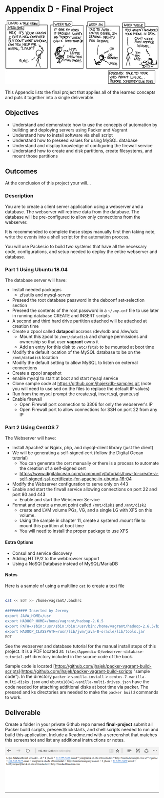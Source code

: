 # Appendix D - Final Project
![*Projects sometimes get out of hand...*](images/Chapter-Header/Appendix-D/cautionary.png "Project gets out of hand")

This Appendix lists the final project that applies all of the learned concepts and puts it together into a single deliverable.

## Objectives

* Understand and demonstrate how to use the concepts of automation by building and deploying servers using Packer and Vagrant
* Understand how to install software via shell script
* Understand how to preseed values for using MySQL database
* Understand and display knowledge of configuring the firewall service
* Understand how to create and disk partitions, create filesystems, and mount those partitions

## Outcomes

At the conclusion of this project your will...

### Description

You are to create a client server application using a webserver and a database.   The webserver will retrieve data from the database.  The database will be pre-configured to allow only connections from the webserver.

It is recommended to complete these steps manually first then taking note, write the events into a shell script for the automation process.

You will use Packer.io to build two systems that have all the necessary code, configurations, and setup needed to deploy the entire webserver and database.

### Part 1 Using Ubuntu 18.04

The database server will have:

* Install needed packages
  + zfsutils and mysql-server
* Preseed the root database password in the debconf set-selection section
* Preseed the contents of the root password in a ```~/.my.cnf``` file to use later in running database CREATE and INSERT scripts
* A second and third hard drive partition attached will be attached at creation time 
* Create a zpool called **datapool** accross /dev/sdb and /dev/sdc
  + Mount this zpool to ```/mnt/datadisk``` and change permissions and ownership so that user **vagrant** owns it
  + Add an entry for this disk to ```/etc/fstab``` to be mounted at boot time
* Modify the default location of the MySQL database to be on the ```/mnt/datadisk``` location
* Modify the default setting to allow MySQL to listen on external connections
* Create a zpool snapshot 
* enable mysql to start at boot and start mysql service
* Clone sample code at https://github.com/jhajek/db-samples.git (note you will need to use sed on the files to replace the default IP values)
* Run from the mysql prompt the create.sql, insert.sql, grants.sql
* Enable firewall
  + Open Firewall port connection to 3306 for only the webserver's IP
  + Open Firewall port to allow connections for SSH on port 22 from any IP

### Part 2 Using CentOS 7

The Webserver will have:

* Install Apache2 or Nginx, php, and mysql-client library (just the client)
* We will be generating a self-signed cert (follow the Digital Ocean tutorial)
  + You can generate the cert manually or there is a process to automate the creation of a self-signed cert
  + https://www.digitalocean.com/community/tutorials/how-to-create-a-self-signed-ssl-certificate-for-apache-in-ubuntu-16-04
* Modify the Webserver configuration to serve only on 443
* Enable and start the firwall service allowing connections on port 22 and port 80 and 443
  + Enable and start the Webserver Service
* Format and create a mount point called ```/mnt/disk1``` and ```/mnt/disk2``` 
  + create and LVM volume PGs, VG, and a single LG with XFS on this volume. 
  + Using the sample in chapter 11, create a systemd .mount file to mount this partition at boot time
  + You will need to install the proper package to use XFS

#### Extra Options

* Consul and service discovery
* Adding HTTP/2 to the webbrowser support
* Using a NoSQl Database instead of MySQL/MariaDB

#### Notes

Here is a sample of using a multiline ```cat``` to create a text file

```bash

cat << EOT >> /home/vagrant/.bashrc 

########## Inserted by Jeremy
export JAVA_HOME=/usr
export HADOOP_HOME=/home/vagrant/hadoop-2.6.5
export PATH=/sbin:/usr/sbin:/bin:/usr/bin:/home/vagrant/hadoop-2.6.5/bin:/home/vagrant/hadoop-2.6.5/sbin:/usr/local/bin
export HADOOP_CLASSPATH=/usr/lib/jvm/java-8-oracle/lib/tools.jar
EOT

```
See the webserver and database tutorial for the manual install steps of this project.  It is a PDF located at: ```files/Appendix-D/webserver-database-tutorial.pdf``` directory included in the source code of the book. 

Sample code is located [https://github.com/jhajek/packer-vagrant-build-scripts](https://github.com/jhajek/packer-vagrant-build-scripts "sample code").  In the directory ```packer``` > ```vanilla-install``` > ```centos-7-vanilla-multi-disks.json``` and ```ubuntu18041-vanilla-multi-drives.json``` have the code needed for attaching additional disks at boot time via packer.  The pressed and ks directories are needed to make the ```packer build``` commands to work.

## Deliverable

Create a folder in your private Github repo named **final-project** submit all Packer build scripts, preseed/kickstarts, and shell scripts needed to run and build this application.  Include a Readme.md with a screenshot that matches this screenshot and list any additional instructions or notes.

![*Final Project Output*](images/Appendix-D/output/final-results.png "Final Project Result")



